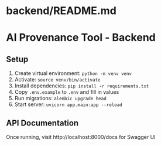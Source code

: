 # backend/README.md
# AI Provenance Tool - Backend

## Setup

1. Create virtual environment: `python -m venv venv`
2. Activate: `source venv/bin/activate`
3. Install dependencies: `pip install -r requirements.txt`
4. Copy `.env.example` to `.env` and fill in values
5. Run migrations: `alembic upgrade head`
6. Start server: `uvicorn app.main:app --reload`

## API Documentation

Once running, visit http://localhost:8000/docs for Swagger UI